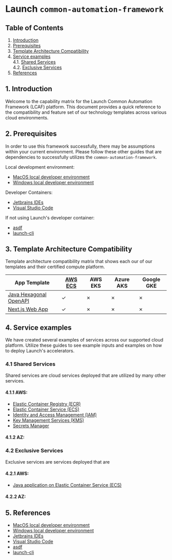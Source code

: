 # Launch `common-automation-framework`
## **Table of Contents**
1. [Introduction](#1-introduction)
2. [Prerequisites](#2-prerequisites)  
3. [Template Architecture Compatibility](#3-template-architecture-compatibility)  
4. [Service examples](#4-service-examples)  
  4.1. [Shared Services](#41-shared-services)    
  4.2. [Exclusive Services](#42-exclusive-services)  
5. [References](#5-references)

## 1. Introduction
Welcome to the capability matrix for the Launch Common Automation Framework (LCAF) platform. This document provides a quick reference to the compatibility and feature set of our technology templates across various cloud environments.

## 2. Prerequisites
In order to use this framework successfully, there may be assumptions within your current environment. Please follow these other guides that are dependencies to successfully utilizes the `common-automation-framework`.

Local development environment:
- [MacOS local developer environment](./../development-environments/local/mac/README.md)
- [Windows local developer environment](./../development-environments/local/windows/README.md)

Developer Containers:
- [Jetbrains IDEs](./../development-environments/local/tools/jetbrains/dev-containers/README.md)
- [Visual Studio Code](./../development-environments/local/tools/vscode/dev-containers/README.md)

If not using Launch's developer container:
- [asdf](./../development-environments/local/tools/asdf/README.md)
- [launch-cli](./../development-environments/local/tools/)

## 3. Template Architecture Compatibility
Template architecture compatibility matrix that shows each our of our templates and their certified compute platform. 

| App Template | [AWS ECS](./shared-services/aws/ecs/README.md) | AWS EKS | Azure AKS | Google GKE |
|------|-------|-------|-------|-------|
| [Java Hexagonal OpenAPI](https://github.com/launchbynttdata/launch-api-hex-java-template) | &check; | &cross; | &cross; | &cross; |
| [Next.js Web App](https://github.com/NTTDATA-Launch/launch-accelerators-site) | &check; | &cross; | &cross; | &cross; |

## 4. Service examples
We have created several examples of services across our supported cloud platform. Utilize these guides to see example inputs and examples on how to deploy Launch's accelerators. 

### 4.1 Shared Services
Shared services are cloud services deployed that are utilized by many other services. 

#### 4.1.1 AWS:
- [Elastic Container Registry (ECR)](./shared-services/aws/ecr/README.md)
- [Elastic Container Service (ECS)](./shared-services/aws/ecs/README.md)
- [Identity and Access Management (IAM)](./shared-services/aws/iam//README.md)
- [Key Management Services (KMS)](./shared-services/aws/kms/README.md)
- [Secrets Manager](./shared-services/aws/secretsmanager/README.md)

#### 4.1.2 AZ:

### 4.2 Exclusive Services
Exclusive services are services deployed that are 

#### 4.2.1 AWS:
- [Java application on Elastic Container Service (ECS)](./exclusive-services/java/aws/ecs/README.md)

#### 4.2.2 AZ:


## 5. **References**
- [MacOS local developer environment](./../development-environments/local/mac/README.md)
- [Windows local developer environment](./../development-environments/local/windows/README.md)
- [Jetbrains IDEs](./../development-environments/local/tools/jetbrains/dev-containers/README.md)
- [Visual Studio Code](./../development-environments/local/tools/vscode/dev-containers/README.md)
- [asdf](./../development-environments/local/tools/asdf/README.md)
- [launch-cli](./../development-environments/local/tools/)